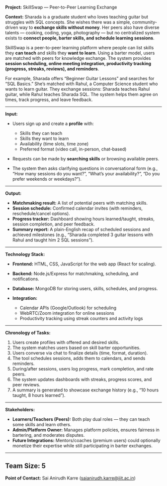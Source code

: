 **Project:** SkillSwap — Peer-to-Peer Learning Exchange

**Context:**
Sharada is a graduate student who loves teaching guitar but struggles with SQL concepts. She wishes there was a simple, community-driven way to **exchange skills without money**. Her peers also have diverse talents — cooking, coding, yoga, photography — but no centralized system exists to **connect people, barter skills, and schedule learning sessions**.

SkillSwap is a peer-to-peer learning platform where people can list skills they **can teach** and skills they **want to learn**. Using a barter model, users are matched with peers for knowledge exchange. The system provides **session scheduling, online meeting integration, productivity tracking (progress, streaks, reviews), and reminders**.

For example, Sharada offers “Beginner Guitar Lessons” and searches for “SQL Basics.” She’s matched with Rahul, a Computer Science student who wants to learn guitar. They exchange sessions: Sharada teaches Rahul guitar, while Rahul teaches Sharada SQL. The system helps them agree on times, track progress, and leave feedback.

---

**Input:**

* Users sign up and create a **profile** with:

  * Skills they can teach
  * Skills they want to learn
  * Availability (time slots, time zone)
  * Preferred format (video call, in-person, chat-based)
* Requests can be made by **searching skills** or browsing available peers.
* The system then asks clarifying questions in conversational form (e.g., “How many sessions do you want?”, “What’s your availability?”, “Do you prefer weekends or weekdays?”).

---

**Output:**

* **Matchmaking result:** A list of potential peers with matching skills.
* **Session schedule:** Confirmed calendar invites (with reminders, reschedule/cancel options).
* **Progress tracker:** Dashboard showing hours learned/taught, streaks, session completion, and peer feedback.
* **Summary report:** A plain-English recap of scheduled sessions and achieved milestones (e.g., “Sharada completed 3 guitar lessons with Rahul and taught him 2 SQL sessions”).

---

**Technology Stack:**

* **Frontend:** HTML, CSS, JavaScript for the web app (React for scaling).
* **Backend:** Node.js/Express for matchmaking, scheduling, and notifications.
* **Database:** MongoDB for storing users, skills, schedules, and progress.
* **Integration:**

  * Calendar APIs (Google/Outlook) for scheduling
  * WebRTC/Zoom integration for online sessions
  * Productivity tracking using streak counters and activity logs

---

**Chronology of Tasks:**

1. Users create profiles with offered and desired skills.
2. The system matches users based on skill barter opportunities.
3. Users converse via chat to finalize details (time, format, duration).
4. The tool schedules sessions, adds them to calendars, and sends reminders.
5. During/after sessions, users log progress, mark completion, and rate peers.
6. The system updates dashboards with streaks, progress scores, and peer reviews.
7. A summary is generated to showcase exchange history (e.g., “10 hours taught, 8 hours learned”).

---

**Stakeholders:**

* **Learners/Teachers (Peers):** Both play dual roles — they can teach some skills and learn others.
* **Admin/Platform Owner:** Manages platform policies, ensures fairness in bartering, and moderates disputes.
* **Future Integrations:** Mentors/coaches (premium users) could optionally monetize their expertise while still participating in barter exchanges.

---

**Team Size:** 5
---

**Point of Contact:** Sai Anirudh Karre (saianirudh.karre@iiit.ac.in)
